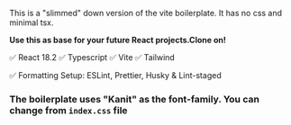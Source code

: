 This is a "slimmed" down version of the vite boilerplate.
It has no css and minimal tsx.   

<b>Use this as base for your future React projects.Clone on!</b>

✅ React 18.2
✅ Typescript
✅ Vite
✅ Tailwind   

✅ Formatting Setup: ESLint, Prettier, Husky & Lint-staged


### The boilerplate uses "Kanit" as the font-family. You can change from `index.css` file
